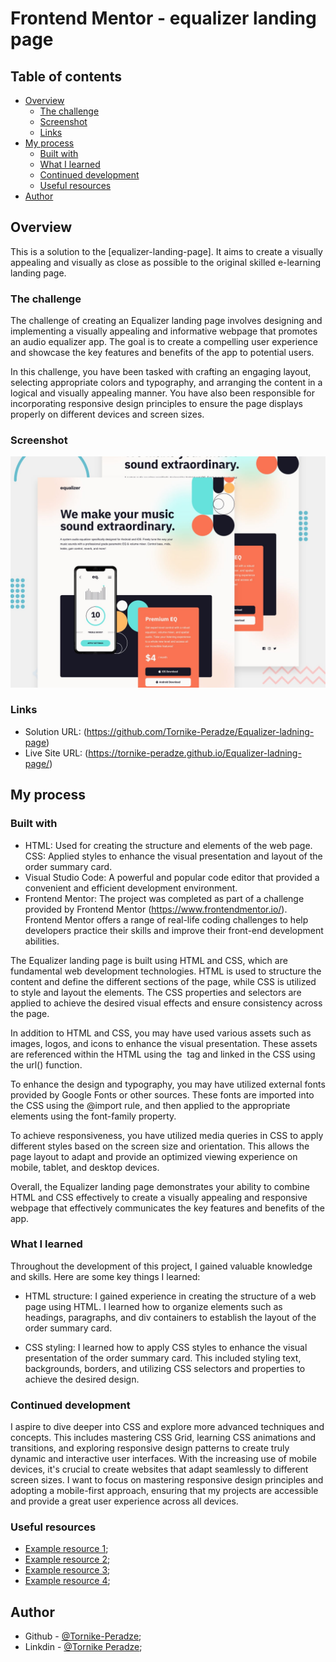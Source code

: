 # Frontend Mentor - equalizer landing page

## Table of contents

- [Overview](#overview)
  - [The challenge](#the-challenge)
  - [Screenshot](#screenshot)
  - [Links](#links)
- [My process](#my-process)
  - [Built with](#built-with)
  - [What I learned](#what-i-learned)
  - [Continued development](#continued-development)
  - [Useful resources](#useful-resources)
- [Author](#author)

## Overview

This is a solution to the [equalizer-landing-page]. It aims to create a visually appealing and visually as close as possible to the original skilled e-learning landing page.

### The challenge

The challenge of creating an Equalizer landing page involves designing and implementing a visually appealing and informative webpage that promotes an audio equalizer app. The goal is to create a compelling user experience and showcase the key features and benefits of the app to potential users.

In this challenge, you have been tasked with crafting an engaging layout, selecting appropriate colors and typography, and arranging the content in a logical and visually appealing manner. You have also been responsible for incorporating responsive design principles to ensure the page displays properly on different devices and screen sizes.

### Screenshot

![Webpage Preview](./assets/preview.jpg)

### Links

- Solution URL: (https://github.com/Tornike-Peradze/Equalizer-ladning-page)
- Live Site URL: (https://tornike-peradze.github.io/Equalizer-ladning-page/)

## My process

### Built with

- HTML: Used for creating the structure and elements of the web page.
  CSS: Applied styles to enhance the visual presentation and layout of the order summary card.
- Visual Studio Code: A powerful and popular code editor that provided a convenient and efficient development environment.
- Frontend Mentor: The project was completed as part of a challenge provided by Frontend Mentor (https://www.frontendmentor.io/). Frontend Mentor offers a range of real-life coding challenges to help developers practice their skills and improve their front-end development abilities.

The Equalizer landing page is built using HTML and CSS, which are fundamental web development technologies. HTML is used to structure the content and define the different sections of the page, while CSS is utilized to style and layout the elements. The CSS properties and selectors are applied to achieve the desired visual effects and ensure consistency across the page.

In addition to HTML and CSS, you may have used various assets such as images, logos, and icons to enhance the visual presentation. These assets are referenced within the HTML using the <img> tag and linked in the CSS using the url() function.

To enhance the design and typography, you may have utilized external fonts provided by Google Fonts or other sources. These fonts are imported into the CSS using the @import rule, and then applied to the appropriate elements using the font-family property.

To achieve responsiveness, you have utilized media queries in CSS to apply different styles based on the screen size and orientation. This allows the page layout to adapt and provide an optimized viewing experience on mobile, tablet, and desktop devices.

Overall, the Equalizer landing page demonstrates your ability to combine HTML and CSS effectively to create a visually appealing and responsive webpage that effectively communicates the key features and benefits of the app.

### What I learned

Throughout the development of this project, I gained valuable knowledge and skills. Here are some key things I learned:

- HTML structure: I gained experience in creating the structure of a web page using HTML. I learned how to organize elements such as headings, paragraphs, and div containers to establish the layout of the order summary card.

- CSS styling: I learned how to apply CSS styles to enhance the visual presentation of the order summary card. This included styling text, backgrounds, borders, and utilizing CSS selectors and properties to achieve the desired design.

### Continued development

I aspire to dive deeper into CSS and explore more advanced techniques and concepts. This includes mastering CSS Grid, learning CSS animations and transitions, and exploring responsive design patterns to create truly dynamic and interactive user interfaces. With the increasing use of mobile devices, it's crucial to create websites that adapt seamlessly to different screen sizes. I want to focus on mastering responsive design principles and adopting a mobile-first approach, ensuring that my projects are accessible and provide a great user experience across all devices.

### Useful resources

- [Example resource 1](https://www.w3schools.com/);
- [Example resource 2](https://developer.mozilla.org/en-US/);
- [Example resource 3](https://www.freecodecamp.org/learn/2022/responsive-web-design/);
- [Example resource 4](https://www.youtube.com/@WebDevSimplified);

## Author

- Github - [@Tornike-Peradze](https://github.com/Tornike-Peradze);
- Linkdin - [@Tornike Peradze](https://www.linkedin.com/in/tornike-peradze-ab508a1a4/);

